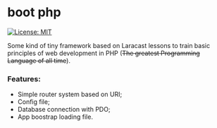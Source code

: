 # boot php

[![License: MIT](https://img.shields.io/badge/License-MIT-yellow.svg)](https://opensource.org/licenses/MIT)

Some kind of tiny framework based on Laracast lessons to train basic principles of web development in PHP (<s>The greatest Programming Language of all time</s>).

### Features:

- Simple router system based on URI;
- Config file;
- Database connection with PDO;
- App boostrap loading file.
